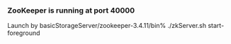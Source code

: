 ### ZooKeeper is running at port 40000
Launch by basicStorageServer/zookeeper-3.4.11/bin% ./zkServer.sh start-foreground
